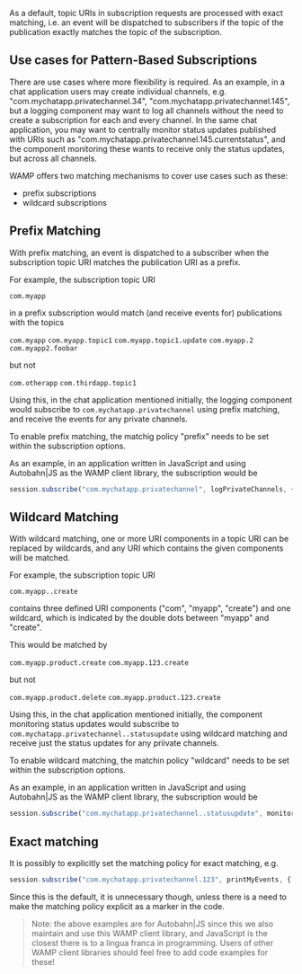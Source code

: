 As a default, topic URIs in subscription requests are processed with exact matching, i.e. an event will be dispatched to subscribers if the topic of the publication exactly matches the topic of the subscription. 

## Use cases for Pattern-Based Subscriptions

There are use cases where more flexibility is required. As an example, in a chat application users may create individual channels, e.g. "com.mychatapp.privatechannel.34", "com.mychatapp.privatechannel.145", but a logging component may want to log all channels without the need to create a subscription for each and every channel. In the same chat application, you may want to centrally monitor status updates published with URIs such as "com.mychatapp.privatechannel.145.currentstatus", and the component monitoring these wants to receive only the status updates, but across all channels.

WAMP offers two matching mechanisms to cover use cases such as these:

* prefix subscriptions
* wildcard subscriptions

## Prefix Matching

With prefix matching, an event is dispatched to a subscriber when the subscription topic URI matches the publication URI as a prefix.

For example, the subscription topic URI

`com.myapp`

in a prefix subscription would match (and receive events for) publications with the topics

`com.myapp`
`com.myapp.topic1`
`com.myapp.topic1.update`
`com.myapp.2`
`com.myapp2.foobar`

but not

`com.otherapp`
`com.thirdapp.topic1`

Using this, in the chat application mentioned initially, the logging component would subscribe to `com.mychatapp.privatechannel` using prefix matching, and receive the events for any private channels.

To enable prefix matching, the matchig policy "prefix" needs to be set within the subscription options. 

As an example, in an application written in JavaScript and using Autobahn|JS as the WAMP client library, the subscription would be

```javascript
session.subscribe("com.mychatapp.privatechannel", logPrivateChannels, { match: "prefix" });
```

## Wildcard Matching

With wildcard matching, one or more URI components in a topic URI can be replaced by wildcards, and any URI which contains the given components will be matched.

For example, the subscription topic URI

`com.myapp..create`

contains three defined URI components ("com", "myapp", "create") and one wildcard, which is indicated by the double dots between "myapp" and "create".

This would be matched by

`com.myapp.product.create`
`com.myapp.123.create`

but not 

`com.myapp.product.delete`
`com.myapp.product.123.create`

Using this, in the chat application mentioned initially, the component monitoring status updates would subscribe to `com.mychatapp.privatechannel..statusupdate` using wildcard matching and receive just the status updates for any priivate channels.

To enable wildcard matching, the matchin policy "wildcard" needs to be set within the subscription options.

As an example, in an application written in JavaScript and using Autobahn|JS as the WAMP client library, the subscription would be

```javascript
session.subscribe("com.mychatapp.privatechannel..statusupdate", monitorStatusUpdates, { match: "wildcard" });
```


## Exact matching

It is possibly to explicitly set the matching policy for exact matching, e.g.

```javascript
session.subscribe("com.mychatapp.privatechannel.123", printMyEvents, { match: "exact" });
```

Since this is the default, it is unnecessary though, unless there is a need to make the matching policy explicit as a marker in the code.


> Note: the above examples are for Autobahn|JS since this we also maintain and use this WAMP client library, and JavaScript is the closest there is to a lingua franca in programming. Users of other WAMP client libraries should feel free to add code examples for these!